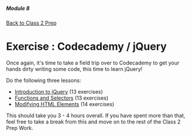 ##### Module 8
[Back to Class 2 Prep](../../class2-prep)

# Exercise : Codecademy / jQuery

Once again, it's time to take a field trip over to Codecademy to get your hands dirty writing some code, this time to learn jQuery!

Do the following three lessons:
* <a href="https://www.codecademy.com/en/courses/web-beginner-en-bay3D/resume?curriculum_id=50a3fad8c7a770b5fd0007a1">Introduction to jQuery</a> (13 exercises)
* <a href="https://www.codecademy.com/en/courses/web-beginner-en-GfjC6/resume?curriculum_id=50a3fad8c7a770b5fd0007a1">Functions and Selectors</a> (13 exercises)
* <a href="https://www.codecademy.com/en/courses/web-beginner-en-v6phg/resume?curriculum_id=50a3fad8c7a770b5fd0007a1">Modifying HTML Elements</a> (14 exercises)

This should take you 3 - 4 hours overall. If you have spent more than that, feel free to take a break from this and move on to the rest of the Class 2 Prep Work.




